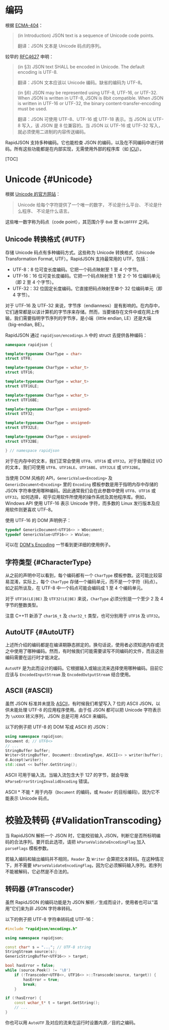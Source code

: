 # 编码

根据 [ECMA-404](http://www.ecma-international.org/publications/files/ECMA-ST/ECMA-404.pdf)：

> (in Introduction) JSON text is a sequence of Unicode code points.
> 
> 翻译：JSON 文本是 Unicode 码点的序列。

较早的 [RFC4627](http://www.ietf.org/rfc/rfc4627.txt) 申明：

> (in §3) JSON text SHALL be encoded in Unicode.  The default encoding is UTF-8.
> 
> 翻译：JSON 文本应该以 Unicode 编码。缺省的编码为 UTF-8。

> (in §6) JSON may be represented using UTF-8, UTF-16, or UTF-32. When JSON is written in UTF-8, JSON is 8bit compatible.  When JSON is written in UTF-16 or UTF-32, the binary content-transfer-encoding must be used.
> 
> 翻译：JSON 可使用 UTF-8、UTF-16 或 UTF-18 表示。当 JSON 以 UTF-8 写入，该 JSON 是 8 位兼容的。当 JSON 以 UTF-16 或 UTF-32 写入，就必须使用二进制的内容传送编码。

RapidJSON 支持多种编码。它也能检查 JSON 的编码，以及在不同编码中进行转码。所有这些功能都是在内部实现，无需使用外部的程序库（如 [ICU](http://site.icu-project.org/)）。

[TOC]

# Unicode {#Unicode}
根据 [Unicode 的官方网站](http://www.unicode.org/standard/translations/t-chinese.html)：
>Unicode 给每个字符提供了一个唯一的数字，
不论是什么平台、
不论是什么程序、
不论是什么语言。

这些唯一数字称为码点（code point），其范围介乎 `0x0` 至 `0x10FFFF` 之间。

## Unicode 转换格式 {#UTF}

存储 Unicode 码点有多种编码方式。这些称为 Unicode 转换格式（Unicode Transformation Format, UTF）。RapidJSON 支持最常用的 UTF，包括：

* UTF-8：8 位可变长度编码。它把一个码点映射至 1 至 4 个字节。
* UTF-16：16 位可变长度编码。它把一个码点映射至 1 至 2 个 16 位编码单元（即 2 至 4 个字节）。
* UTF-32：32 位固定长度编码。它直接把码点映射至单个 32 位编码单元（即 4 字节）。

对于 UTF-16 及 UTF-32 来说，字节序（endianness）是有影响的。在内存中，它们通常都是以该计算机的字节序来存储。然而，当要储存在文件中或在网上传输，我们需要指明字节序列的字节序，是小端（little endian, LE）还是大端（big-endian, BE）。 

RapidJSON 通过 `rapidjson/encodings.h` 中的 struct 去提供各种编码：

~~~~~~~~~~cpp
namespace rapidjson {

template<typename CharType = char>
struct UTF8;

template<typename CharType = wchar_t>
struct UTF16;

template<typename CharType = wchar_t>
struct UTF16LE;

template<typename CharType = wchar_t>
struct UTF16BE;

template<typename CharType = unsigned>
struct UTF32;

template<typename CharType = unsigned>
struct UTF32LE;

template<typename CharType = unsigned>
struct UTF32BE;

} // namespace rapidjson
~~~~~~~~~~

对于在内存中的文本，我们正常会使用 `UTF8`、`UTF16` 或 `UTF32`。对于处理经过 I/O 的文本，我们可使用 `UTF8`、`UTF16LE`、`UTF16BE`、`UTF32LE` 或 `UTF32BE`。

当使用 DOM 风格的 API，`GenericValue<Encoding>` 及 `GenericDocument<Encoding>` 里的 `Encoding` 模板参数是用于指明内存中存储的 JSON 字符串使用哪种编码。因此通常我们会在此参数中使用 `UTF8`、`UTF16` 或 `UTF32`。如何选择，视乎应用软件所使用的操作系统及其他程序库。例如，Windows API 使用 UTF-16 表示 Unicode 字符，而多数的 Linux 发行版本及应用软件则更喜欢 UTF-8。

使用 UTF-16 的 DOM 声明例子：

~~~~~~~~~~cpp
typedef GenericDocument<UTF16<> > WDocument;
typedef GenericValue<UTF16<> > WValue;
~~~~~~~~~~

可以在 [DOM's Encoding](doc/stream.md) 一节看到更详细的使用例子。

## 字符类型 {#CharacterType}

从之前的声明中可以看到，每个编码都有一个 `CharType` 模板参数。这可能比较容易混淆，实际上，每个 `CharType` 存储一个编码单元，而不是一个字符（码点）。如之前所谈及，在 UTF-8 中一个码点可能会编码成 1 至 4 个编码单元。

对于 `UTF16(LE|BE)` 及 `UTF32(LE|BE)` 来说，`CharType` 必须分别是一个至少 2 及 4 字节的整数类型。

注意 C++11 新添了 `char16_t` 及 `char32_t` 类型，也可分别用于 `UTF16` 及 `UTF32`。

## AutoUTF {#AutoUTF}

上述所介绍的编码都是在编译期静态挷定的。换句话说，使用者必须知道内存或流之中使用了哪种编码。然而，有时候我们可能需要读写不同编码的文件，而且这些编码需要在运行时才能决定。

`AutoUTF` 是为此而设计的编码。它根据输入或输出流来选择使用哪种编码。目前它应该与 `EncodedInputStream` 及 `EncodedOutputStream` 结合使用。

## ASCII {#ASCII}

虽然 JSON 标准并未提及 [ASCII](http://en.wikipedia.org/wiki/ASCII)，有时候我们希望写入 7 位的 ASCII JSON，以供未能处理 UTF-8 的应用程序使用。由于任 JSON 都可以把 Unicode 字符表示为 `\uXXXX` 转义序列，JSON 总是可用 ASCII 来编码。

以下的例子把 UTF-8 的 DOM 写成 ASCII 的 JSON：

~~~~~~~~~~cpp
using namespace rapidjson;
Document d; // UTF8<>
// ...
StringBuffer buffer;
Writer<StringBuffer, Document::EncodingType, ASCII<> > writer(buffer);
d.Accept(writer);
std::cout << buffer.GetString();
~~~~~~~~~~

ASCII 可用于输入流。当输入流包含大于 127 的字节，就会导致 `kParseErrorStringInvalidEncoding` 错误。

ASCII * 不能 * 用于内存（`Document` 的编码，或 `Reader` 的目标编码)，因为它不能表示 Unicode 码点。

# 校验及转码 {#ValidationTranscoding}

当 RapidJSON 解析一个 JSON 时，它能校验输入 JSON，判断它是否所标明编码的合法序列。要开启此选项，请把 `kParseValidateEncodingFlag` 加入 `parseFlags` 模板参数。

若输入编码和输出编码并不相同，`Reader` 及 `Writer` 会算把文本转码。在这种情况下，并不需要 `kParseValidateEncodingFlag`，因为它必须解码输入序列。若序列不能被解码，它必然是不合法的。

## 转码器 {#Transcoder}

虽然 RapidJSON 的编码功能是为 JSON 解析／生成而设计，使用者也可以“滥用”它们来为非 JSON 字符串转码。

以下的例子把 UTF-8 字符串转码成 UTF-16：

~~~~~~~~~~cpp
#include "rapidjson/encodings.h"

using namespace rapidjson;

const char* s = "..."; // UTF-8 string
StringStream source(s);
GenericStringBuffer<UTF16<> > target;

bool hasError = false;
while (source.Peek() != '\0')
    if (!Transcoder<UTF8<>, UTF16<> >::Transcode(source, target)) {
        hasError = true;
        break;
    }

if (!hasError) {
    const wchar_t* t = target.GetString();
    // ...
}
~~~~~~~~~~

你也可以用 `AutoUTF` 及对应的流来在运行时设置内源／目的之编码。
